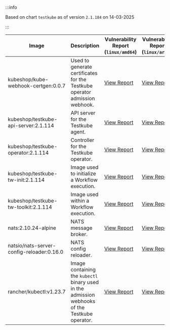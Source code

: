:::info

Based on chart `testkube` as of version `2.1.184` on 14-03-2025

:::

| Image | Description | Vulnerability Report (`linux/amd64`) | Vulnerability Report (`linux/arm64`) | Docker Image |
|-------|-------------|----------------------------------------|----------------------------------------|--------------|
| kubeshop/kube-webhook-certgen:0.0.7 | Used to generate certificates for the Testkube operator admission webhook. | [View Report](./kube-webhook-certgen-0.0.7_linux_amd64.md) | [View Report](./kube-webhook-certgen-0.0.7_linux_arm64.md) | [View Image](https://hub.docker.com/layers/kubeshop/kube-webhook-certgen/0.0.7/images/sha256-99c5ac7ef7cf17b180a3ae9d11144120ff203017d6bd805dc95ab2648a5a6e7e?context=explore) |
| kubeshop/testkube-api-server:2.1.114 | API server for the Testkube agent. | [View Report](./testkube-api-server-2.1.114_linux_amd64.md) | [View Report](./testkube-api-server-2.1.114_linux_arm64.md) | [View Image](https://hub.docker.com/layers/kubeshop/testkube-api-server/2.1.114/images/sha256-044fee56a5bee7909b0496c653f1912ce054e2879e1f6cb4241fa6d3fee103ad?context=explore) |
| kubeshop/testkube-operator:2.1.114 | Controller for the Testkube operator. | [View Report](./testkube-operator-2.1.114_linux_amd64.md) | [View Report](./testkube-operator-2.1.114_linux_arm64.md) | [View Image](https://hub.docker.com/layers/kubeshop/testkube-operator/2.1.114/images/sha256-991e29661ac75736b10a7ec5a1dc37076c0c1e21195c2e1fe0df6ed8a0d39964?context=explore) |
| kubeshop/testkube-tw-init:2.1.114 | Image used to initialize a Workflow execution. | [View Report](./testkube-tw-init-2.1.114_linux_amd64.md) | [View Report](./testkube-tw-init-2.1.114_linux_arm64.md) | [View Image](https://hub.docker.com/layers/kubeshop/testkube-tw-init/2.1.114/images/sha256-aabb5d3e5b869e98b4a14ff3fc78131a81a8bf3c73bb79cb01af0b72239f3aa3?context=explore) |
| kubeshop/testkube-tw-toolkit:2.1.114 | Image used within a Workflow execution. | [View Report](./testkube-tw-toolkit-2.1.114_linux_amd64.md) | [View Report](./testkube-tw-toolkit-2.1.114_linux_arm64.md) | [View Image](https://hub.docker.com/layers/kubeshop/testkube-tw-toolkit/2.1.114/images/sha256-5fd0b2805bfca9e2372ce2ff9a44986630c88a1a3e0bbb8bf3c90e84a19bb19c?context=explore) |
| nats:2.10.24-alpine | NATS message broker. | [View Report](./nats-2.10.24-alpine_linux_amd64.md) | [View Report](./nats-2.10.24-alpine_linux_arm64.md) | [View Image](https://hub.docker.com/layers/library/nats/2.10.24-alpine/images/sha256-d13ec5ce79a02e1be937820dd36db611e25bd0c08cd9947fa9a5d52a56bf91fc?context=explore) |
| natsio/nats-server-config-reloader:0.16.0 | NATS config reloader. | [View Report](./nats-server-config-reloader-0.16.0_linux_amd64.md) | [View Report](./nats-server-config-reloader-0.16.0_linux_arm64.md) | [View Image](https://hub.docker.com/layers/natsio/nats-server-config-reloader/0.16.0/images/sha256-6e1f185d0f39fdf6032872bd20f1ce134d4e18c923d55f7cf93d40afcf6a8ffe?context=explore) |
| rancher/kubectl:v1.23.7 | Image containing the `kubectl` binary used in the admission webhooks of the Testkube operator. | [View Report](./kubectl-v1.23.7_linux_amd64.md) | [View Report](./kubectl-v1.23.7_linux_arm64.md) | [View Image](https://hub.docker.com/layers/rancher/kubectl/v1.23.7/images/sha256-139cffe27d95d9b3cdeb782a7456cf5eb6a2d18b7a90b85a2c0bde4ff295bae8?context=explore) |
